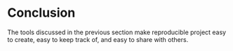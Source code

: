 
<h1>Conclusion</h1>

<p>The tools discussed in the previous section make reproducible project easy to create, easy to keep track of,
and easy to share with others.  </p>